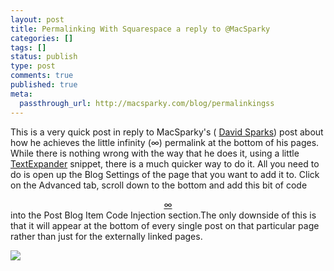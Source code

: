```yaml
---
layout: post
title: Permalinking With Squarespace a reply to @MacSparky
categories: []
tags: []
status: publish
type: post
comments: true
published: true
meta:
  passthrough_url: http://macsparky.com/blog/permalinkingss
---
```

This is a very quick post in reply to MacSparky's (
[David Sparks](https://twitter.com/MacSparky)) post about how he achieves the little infinity (∞) permalink at the bottom of his pages. While there is nothing wrong with the way that he does it, using a little 
[TextExpander](http://smilesoftware.com/TextExpander/index.html) snippet, there is a much quicker way to do it. All you need to do is open up the Blog Settings of the page that you want to add it to. Click on the Advanced tab, scroll down to the bottom and add this bit of code<center><a 
href=
"http://smithjw.me{permalink}">∞
</a></center>into the Post Blog Item Code Injection section.The only downside of this is that it will appear at the bottom of every single post on that particular page rather than just for the externally linked pages.
  
      
![](http://static1.squarespace.com/static/4f331d1f8754c7ec090e554a/50fe1c99e4b01c920a89f452/5146aa63e4b04055d30a1019/1431141920511/Permalinking.png)
